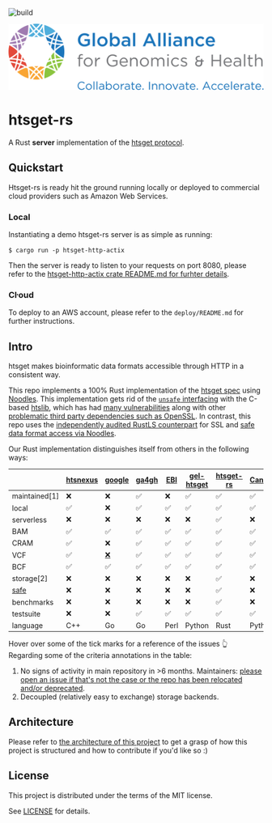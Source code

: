 ![build](https://github.com/umccr/htsget-rs/actions/workflows/action.yml/badge.svg)

[![Logo](doc/img/ga4gh-logo.svg)](https://ga4gh.org)

# htsget-rs

A Rust **server** implementation of the [htsget protocol][htsget-spec].

## Quickstart

Htsget-rs is ready hit the ground running locally or deployed to commercial cloud providers such as Amazon Web Services.

### Local
Instantiating a demo htsget-rs server is as simple as running:

```
$ cargo run -p htsget-http-actix
```

Then the server is ready to listen to your requests on port 8080, please refer to the [htsget-http-actix crate README.md for furhter details][htsget-http-actix-readme].

### Cŀoud

To deploy to an AWS account, please refer to the `deploy/README.md` for further instructions.

## Intro

htsget makes bioinformatic data formats accessible through HTTP in a consistent way.

This repo implements a 100% Rust implementation of the [htsget spec][htsget-spec] using [Noodles][noodles]. This implementation gets rid of the [`unsafe` interfacing][rust-htslib] with the C-based [htslib](https://github.com/samtools/htslib), which has had [many vulnerabilities](https://github.com/samtools/htslib/pulls?q=oss-fuzz) along with other [problematic third party dependencies such as OpenSSL](https://www.openssl.org/news/vulnerabilities.html). In contrast, this repo uses the [independently audited RustLS counterpart](http://jbp.io/2020/06/14/rustls-audit.html) for SSL and [safe data format access via Noodles][noodles].

Our Rust implementation distinguishes itself from others in the following ways:

|          	| [htsnexus][dnanexus] 	| [google][google-htsget] | [ga4gh][ga4gh-ref] | [EBI][ebi-htsget] | [gel-htsget][gel-htsget] | [htsget-rs][htsget-rs] | [CanDIG][candig-htsget]
|---	    	  |---      | ---                |  ---	 |  ---	  | --- |	---             |   ---   |
| maintained[1]   | ❌      | ❌ 	                | ✅    |  ❌    | ✅  |  ✅                |   ✅    |
| local           | ✅      | ❌ 	                | ✅	   |  ✅	   | ✅ |   ✅                |   ✅    |
| serverless      | ❌      | ❌	                | ❌    |  ❌    | ❌ |     ✅|   ❌    |
| BAM             | ✅      | ✅ 	                | ✅    |  ✅    | ✅ |   ✅                |   ✅    |
| CRAM            | ✅	   | ❌ 	                | ✅    |  ✅    | ✅ |   ✅                |   ✅    |
| VCF             | ✅	   | [❌][google-novcf]  | ✅    |  ✅    | ✅ |   ✅                |   ✅    |
| BCF             | ✅	   | ✅  	            | ✅    |  ✅    | ✅ |   ✅                |   ✅    |
| storage[2]      | ❌      | ❌  	            | ❌    |  ❌    | ❌ |   ✅                |   ❌    |
| [safe][safe-unsafe] | ❌  | ❌                  | ❌    |  ❌    | ❌ |   ✅                |   ❌    |
| benchmarks      |  ❌     | ❌                  | ❌    |  ❌    | ❌ |  ✅ |   ❌    |
| testsuite         |  ❌     | ❌                  | ✅    |   ✅    |  ✅ |   ✅    |    ✅    |
| language        | C++     | Go                 | Go    |  Perl  | Python |  Rust          | Python  |

Hover over some of the tick marks for a reference of the issues 👆 Regarding some of the criteria annotations in the table:

1. No signs of activity in main repository in >6 months. Maintainers: [please open an issue if that's not the case or the repo has been relocated and/or deprecated](https://github.com/umccr/htsget-rs/issues/new).
1. Decoupled (relatively easy to exchange) storage backends.

[ebi-htsget]: https://github.com/andrewyatz/basic-htsget
[gel-htsget]: https://gitlab.com/genomicsengland/htsget/gel-htsget
[htsget-rs]: https://github.com/umccr/htsget-rs
[dnanexus]: https://github.com/dnanexus-rnd/htsnexus
[google-htsget]: https://github.com/googlegenomics/htsget
[google-novcf]: https://github.com/googlegenomics/htsget/issues/34
[ga4gh-ref]: https://github.com/ga4gh/htsget-refserver
[candig-htsget]: https://github.com/CanDIG/htsget_app
[aws-fixing]: https://github.com/umccr/htsget-rs/issues/47
[benches]: https://github.com/umccr/htsget-rs/pull/59
[safe-unsafe]: https://doc.rust-lang.org/nomicon/meet-safe-and-unsafe.html

## Architecture

Please refer to [the architecture of this project](doc/ARCHITECTURE.md) to get a grasp of how this project is structured and how to contribute if you'd like so :)

## License

This project is distributed under the terms of the MIT license.

See [LICENSE](LICENSE) for details.

[noodles]: https://github.com/zaeleus/noodles
[htsget-spec]: https://samtools.github.io/hts-specs/htsget.html
[rust-htslib]: https://github.com/rust-bio/rust-htslib
[htsget-http-actix-readme]: https://github.com/umccr/htsget-rs/blob/main/htsget-http-actix/README.md
